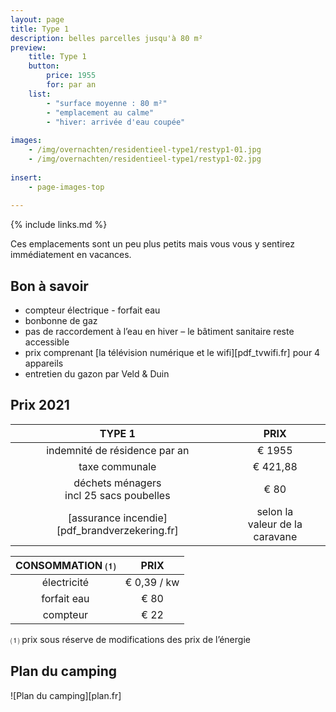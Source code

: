 ```yaml
---
layout: page
title: Type 1
description: belles parcelles jusqu'à 80 m²
preview: 
    title: Type 1
    button:
        price: 1955
        for: par an
    list:
        - "surface moyenne : 80 m²"
        - "emplacement au calme"
        - "hiver: arrivée d'eau coupée"
               
images:
    - /img/overnachten/residentieel-type1/restyp1-01.jpg
    - /img/overnachten/residentieel-type1/restyp1-02.jpg
    
insert:
    - page-images-top
    
---
```


{% include links.md %}

Ces emplacements sont un peu plus petits mais vous vous y sentirez immédiatement en vacances. 


## Bon à savoir

- compteur électrique - forfait eau
- bonbonne de gaz
- pas de raccordement à l’eau en hiver – le bâtiment sanitaire reste accessible
- prix comprenant [la télévision numérique et le wifi][pdf_tvwifi.fr] pour 4 appareils
- entretien du gazon par Veld & Duin


## Prix 2021

TYPE 1                                         |PRIX                               |
:---------------------------------------------:|:----------------------------------:|
indemnité de résidence par an                         | € 1955       
taxe communale                                 | € 421,88
déchets ménagers<br>incl 25 sacs poubelles<br>         | € 80    
 [assurance incendie][pdf_brandverzekering.fr]    | selon la<br>valeur de la caravane

CONSOMMATION ⑴           |PRIX          |
:--------------------:|:-------------:|
électricité           | € 0,39 / kw        
forfait eau           | € 80 
compteur              | € 22 

⑴ prix sous réserve de modifications des prix de l’énergie

## Plan du camping

![Plan du camping][plan.fr]

